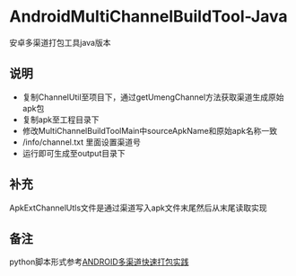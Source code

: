 # AndroidMultiChannelBuildTool-Java
安卓多渠道打包工具java版本

## 说明

- 复制ChannelUtil至项目下，通过getUmengChannel方法获取渠道生成原始apk包
- 复制apk至工程目录下
- 修改MultiChannelBuildToolMain中sourceApkName和原始apk名称一致
- /info/channel.txt 里面设置渠道号
- 运行即可生成至output目录下

## 补充

ApkExtChannelUtls文件是通过渠道写入apk文件末尾然后从末尾读取实现


## 备注

python脚本形式参考[ANDROID多渠道快速打包实践](http://www.jianshu.com/p/d59fa66c3312)
